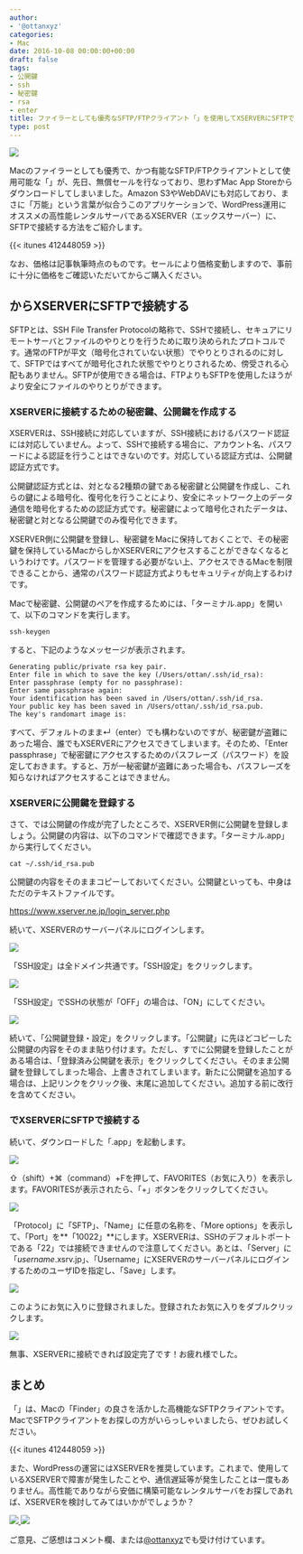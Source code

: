 ```yaml
---
author:
- '@ottanxyz'
categories:
- Mac
date: 2016-10-08 00:00:00+00:00
draft: false
tags:
- 公開鍵
- ssh
- 秘密鍵
- rsa
- enter
title: ファイラーとしても優秀なSFTP/FTPクライアント「」を使用してXSERVERにSFTPで接続する方法
type: post
---
```


![](161008-57f8ec9b66170.jpg)

Macのファイラーとしても優秀で、かつ有能なSFTP/FTPクライアントとして使用可能な「」が、先日、無償セールを行なっており、思わずMac App Storeからダウンロードしてしまいました。Amazon S3やWebDAVにも対応しており、まさに「万能」という言葉が似合うこのアプリケーションで、WordPress運用にオススメの高性能レンタルサーバであるXSERVER（エックスサーバー）に、SFTPで接続する方法をご紹介します。

{{< itunes 412448059 >}}

なお、価格は記事執筆時点のものです。セールにより価格変動しますので、事前に十分に価格をご確認いただいてからご購入ください。

## からXSERVERにSFTPで接続する

SFTPとは、SSH File Transfer Protocolの略称で、SSHで接続し、セキュアにリモートサーバとファイルのやりとりを行うために取り決められたプロトコルです。通常のFTPが平文（暗号化されていない状態）でやりとりされるのに対して、SFTPではすべてが暗号化された状態でやりとりされるため、傍受される心配もありません。SFTPが使用できる場合は、FTPよりもSFTPを使用したほうがより安全にファイルのやりとりができます。

### XSERVERに接続するための秘密鍵、公開鍵を作成する

XSERVERは、SSH接続に対応していますが、SSH接続におけるパスワード認証には対応していません。よって、SSHで接続する場合に、アカウント名、パスワードによる認証を行うことはできないのです。対応している認証方式は、公開鍵認証方式です。

公開鍵認証方式とは、対となる2種類の鍵である秘密鍵と公開鍵を作成し、これらの鍵による暗号化、復号化を行うことにより、安全にネットワーク上のデータ通信を暗号化するための認証方式です。秘密鍵によって暗号化されたデータは、秘密鍵と対となる公開鍵でのみ復号化できます。

XSERVER側に公開鍵を登録し、秘密鍵をMacに保持しておくことで、その秘密鍵を保持しているMacからしかXSERVERにアクセスすることができなくなるというわけです。パスワードを管理する必要がない上、アクセスできるMacを制限できることから、通常のパスワード認証方式よりもセキュリティが向上するわけです。

Macで秘密鍵、公開鍵のペアを作成するためには、「ターミナル.app」を開いて、以下のコマンドを実行します。

    ssh-keygen

すると、下記のようなメッセージが表示されます。

    Generating public/private rsa key pair.
    Enter file in which to save the key (/Users/ottan/.ssh/id_rsa):
    Enter passphrase (empty for no passphrase):
    Enter same passphrase again:
    Your identification has been saved in /Users/ottan/.ssh/id_rsa.
    Your public key has been saved in /Users/ottan/.ssh/id_rsa.pub.
    The key's randomart image is:

すべて、デフォルトのまま↵（enter）でも構わないのですが、秘密鍵が盗難にあった場合、誰でもXSERVERにアクセスできてしまいます。そのため、「Enter passphrase」で秘密鍵にアクセスするためのパスフレーズ（パスワード）を設定しておきます。すると、万が一秘密鍵が盗難にあった場合も、パスフレーズを知らなければアクセスすることはできません。

### XSERVERに公開鍵を登録する

さて、では公開鍵の作成が完了したところで、XSERVER側に公開鍵を登録しましょう。公開鍵の内容は、以下のコマンドで確認できます。「ターミナル.app」から実行してください。

    cat ~/.ssh/id_rsa.pub

公開鍵の内容をそのままコピーしておいてください。公開鍵といっても、中身はただのテキストファイルです。

<https://www.xserver.ne.jp/login_server.php>

続いて、XSERVERのサーバーパネルにログインします。

![](161008-57f8eb46cbd10.png)

「SSH設定」は全ドメイン共通です。「SSH設定」をクリックします。

![](161008-57f8eb4d7d784.png)

「SSH設定」でSSHの状態が「OFF」の場合は、「ON」にしてください。

![](161008-57f8eb539fab0.png)

続いて、「公開鍵登録・設定」をクリックします。「公開鍵」に先ほどコピーした公開鍵の内容をそのまま貼り付けます。ただし、すでに公開鍵を登録したことがある場合は、「登録済み公開鍵を表示」をクリックしてください。そのまま公開鍵を登録してしまった場合、上書きされてしまいます。新たに公開鍵を追加する場合は、上記リンクをクリック後、末尾に追加してください。追加する前に改行を含めてください。

### でXSERVERにSFTPで接続する

続いて、ダウンロードした「.app」を起動します。

![](161008-57f8eb5c119aa.png)

⇧（shift）+⌘（command）+Fを押して、FAVORITES（お気に入り）を表示します。FAVORITESが表示されたら、「+」ボタンをクリックしてください。

![](161008-57f8eb623e8bd.png)

「Protocol」に「SFTP」、「Name」に任意の名称を、「More options」を表示して、「Port」を**「10022」**にします。XSERVERは、SSHのデフォルトポートである「22」では接続できませんので注意してください。あとは、「Server」に「_username_.xsrv.jp」、「Username」にXSERVERのサーバーパネルにログインするためのユーザIDを指定し、「Save」します。

![](161008-57f8eb69ce5e6.png)

このようにお気に入りに登録されました。登録されたお気に入りをダブルクリックします。

![](161008-57f8eb70ef97c.png)

無事、XSERVERに接続できれば設定完了です！お疲れ様でした。

## まとめ

「」は、Macの「Finder」の良さを活かした高機能なSFTPクライアントです。MacでSFTPクライアントをお探しの方がいらっしゃいましたら、ぜひお試しください。

{{< itunes 412448059 >}}

また、WordPressの運営にはXSERVERを推奨しています。これまで、使用しているXSERVERで障害が発生したことや、通信遅延等が発生したことは一度もありません。高性能でありながら安価に構築可能なレンタルサーバをお探しであれば、XSERVERを検討してみてはいかがでしょうか？

[
![](https://www24.a8.net/svt/bgt?aid=161008017306&wid=002&eno=01&mid=s00000001642001079000&mc=1)
](https://px.a8.net/svt/ejp?a8mat=2NUYKX+526ONU+CO4+6F9M9)
![](https://www13.a8.net/0.gif?a8mat=2NUYKX+526ONU+CO4+6F9M9)

ご意見、ご感想はコメント欄、または[@ottanxyz](https://twitter.com/ottanxyz)でも受け付けています。
